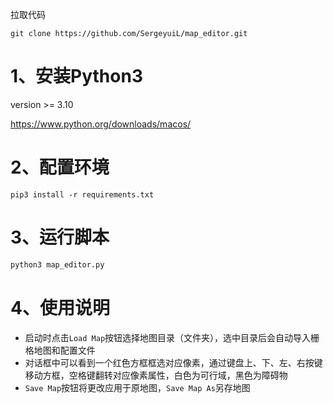 拉取代码
```shell
git clone https://github.com/SergeyuiL/map_editor.git
```

# 1、安装Python3
version >= 3.10

https://www.python.org/downloads/macos/

# 2、配置环境
```shell
pip3 install -r requirements.txt
```

# 3、运行脚本
```python
python3 map_editor.py
```

# 4、使用说明
- 启动时点击```Load Map```按钮选择地图目录（文件夹），选中目录后会自动导入栅格地图和配置文件
- 对话框中可以看到一个红色方框框选对应像素，通过键盘上、下、左、右按键移动方框，空格键翻转对应像素属性，白色为可行域，黑色为障碍物
- ```Save Map```按钮将更改应用于原地图，```Save Map As```另存地图